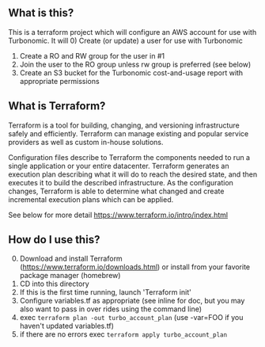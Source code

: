 
What is this?
-------------
This is a terraform project which will configure an AWS account for use with Turbonomic. It will
0) Create (or update) a user for use with Turbonomic
1) Create a RO and RW group for the user in #1
2) Join the user to the RO group unless rw group is preferred (see below)
3) Create an S3 bucket for the Turbonomic cost-and-usage report with appropriate permissions

What is Terraform?
------------------
Terraform is a tool for building, changing, and versioning infrastructure safely and efficiently. Terraform can manage existing and popular service providers as well as custom in-house solutions.

Configuration files describe to Terraform the components needed to run a single application or your entire datacenter. Terraform generates an execution plan describing what it will do to reach the desired state, and then executes it to build the described infrastructure. As the configuration changes, Terraform is able to determine what changed and create incremental execution plans which can be applied.

See below for more detail
https://www.terraform.io/intro/index.html

How do I use this?
------------------
0) Download and install Terraform (https://www.terraform.io/downloads.html) or install from your favorite package manager (homebrew)
1) CD into this directory
2) If this is the first time running, launch 'Terraform init'
3) Configure variables.tf as appropriate (see inline for doc, but you may also want to pass in over rides using the command line)
4) exec `terraform plan -out turbo_account_plan` (use -var=FOO if you haven't updated variables.tf)
5) if there are no errors exec `terraform apply turbo_account_plan`
